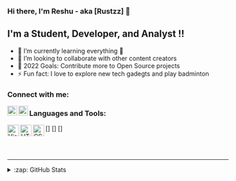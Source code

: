 ### Hi there, I'm Reshu - aka [Rustzz] 👋

## I'm a Student, Developer, and Analyst  !!

- 🌱 I’m currently learning everything 🤣
- 👯 I’m looking to collaborate with other content creators
- 🥅 2022 Goals: Contribute more to Open Source projects
- ⚡ Fun fact: I love to explore new tech gadegts and play badminton

### Connect with me:

[<img align="left" alt="codeSTACKr | LinkedIn" width="22px" src="https://cdn-icons-png.flaticon.com/512/174/174857.png" />][linkedin]
[<img align="left" alt="codeSTACKr | Instagram" width="22px" src="https://cdn-icons-png.flaticon.com/512/1384/1384063.png" />][instagram]


### Languages and Tools:

[<img align="left" alt="Visual Studio Code" width="26px" bg='white' src="https://cdn-icons-png.flaticon.com/512/3098/3098090.png" />]
[<img align="left" alt="HTML5" width="26px" bg='white' src="https://cdn-icons-png.flaticon.com/512/4669/4669765.png" />]
[<img align="left" alt="CSS3" bg='white' width="26px" src="https://cdn-icons-png.flaticon.com/512/4785/4785958.png" />]

<br />
<br />


---
<details>
  <summary>:zap: GitHub Stats</summary>

  <img align="left" alt="codeSTACKr's GitHub Stats" src="https://github-readme-stats.codestackr.vercel.app/api?username=codeSTACKr&show_icons=true&hide_border=true" />

</details>


[linkedin]: https://www.linkedin.com/in/reshu-agarwal-393ba9187/
[instagram]: https://www.instagram.com/rust_em_all/

